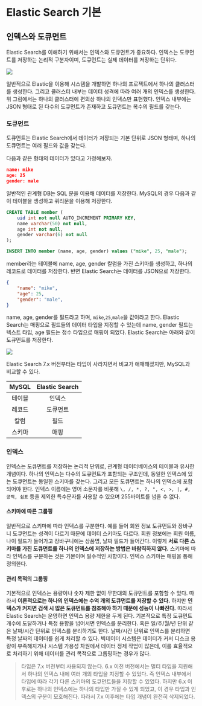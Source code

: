 # Elastic Search 기본
## 인덱스와 도큐먼트
Elastic Search를 이해하기 위해서는 인덱스와 도큐먼트가 중요하다. 인덱스는 도큐먼트를 저장하는 논리적 구분자이며, 도큐먼트는 실제 데이터를 저장하는 단위다.

![](https://velog.velcdn.com/images/chocochip/post/3a4d36c3-dd3e-40d4-bf0b-477f5d7855dc/image.png)

일반적으로 Elastic을 이용해 시스템을 개발하면 하나의 프로젝트에서 하나의 클러스터를 생성한다. 그리고 클러스터 내부는 데이터 성격에 따라 여러 개의 인덱스를 생성한다. 위 그림에서는 하나의 클러스터에 편의상 하나의 인덱스만 표현했다. 인덱스 내부에는 JSON 형태로 된 다수의 도큐먼트가 존재하고 도큐먼트는 복수의 필드를 갖는다.

### 도큐먼트
도큐먼트는 Elastic Search에서 데이터가 저장되는 기본 단위로 JSON 형태며, 하나의 도큐먼트는 여러 필드와 값을 갖는다.

다음과 같은 형태의 데이터가 있다고 가정해보자.

```json
name: mike
age: 25
gender: male
```

일반적인 관계형 DB는 SQL 문을 이용해 데이터를 저장한다. MySQL의 경우 다음과 같이 테이블을 생성하고 쿼리문을 이용해 저장한다.
```sql
CREATE TABLE member (
	uid int not null AUTO_INCREMENT PRIMARY KEY,
    name varchar(50) not null,
    age int not null,
    gender varchar(6) not null
);

INSERT INTO member (name, age, gender) values ("mike", 25, "male");
```

member라는 테이블에 name, age, gender 칼럼을 가진 스키마를 생성하고, 하나의 레코드로 데이터를 저장한다. 반면 Elastic Search는 데이터를 JSON으로 저장한다.

```json
{
	"name": "mike",
	"age": 25,
	"gender": "male",
}
```
name, age, gender를 필드라고 하며, `mike`,`25`,`male`을 값이라고 한다. Elastic Search는 매핑으로 필드들의 데이터 타입을 지정할 수 있는데 name, gender 필드는 텍스트 타입, age 필드는 정수 타입으로 매핑이 되었다. Elastic Search는 아래와 같이 도큐먼트를 저장한다.

![](https://velog.velcdn.com/images/chocochip/post/8224a35c-3a60-4f0b-a66e-8e5a07de60ec/image.png)

Elastic Search 7.x 버전부터는 타입이 사라지면서 비교가 애매해졌지만, MySQL과 비교할 수 있다.

|MySQL|Elastic Search|
|:---:|:---:|
|테이블|인덱스|
|레코드|도큐먼트|
|칼럼|필드|
|스키마|매핑|

### 인덱스
인덱스는 도큐먼트를 저장하는 논리적 단위로, 관계형 데이터베이스의 테이블과 유사한 개념이다. 하나의 인덱스는 다수의 도큐먼트가 포함되는 구조인데, 동일한 인덱스에 있는 도큐먼트는 동일한 스키마를 갖는다. 그리고 모든 도큐먼트는 하나의 인덱스에 포함되어야 한다. 인덱스 이름에는 영어 소문자를 비롯해 `\, /, *, ?, ", <, >, |, #, 공백, 쉼표` 등을 제외한 특수문자를 사용할 수 있으며 255바이트를 넘을 수 없다.

#### 스키마에 따른 그룹핑
일반적으로 스키마에 따라 인덱스를 구분한다. 예를 들어 회원 정보 도큐먼트와 장바구니 도큐먼트는 성격이 다르기 때문에 데이터 스키마도 다르다. 회원 정보에는 회원 이름, 나이 필드가 들어가고 장바구니에는 상품명, 날짜 필드가 들어간다. 이렇게 **서로 다른 스키마를 가진 도큐먼트를 하나의 인덱스에 저장하는 방법은 바람직하지 않다.** 스키마에 따라 인덱스를 구분하는 것은 기본이며 필수적인 사항이다. 인덱스 스키마는 매핑을 통해 정의한다.

#### 관리 목적의 그룹핑
기본적으로 인덱스는 용량이나 숫자 제한 없이 무한대의 도큐먼트를 포함할 수 있다. 따라서 **이론적으로는 하나의 인덱스에는 수억 개의 도큐먼트를 저장할 수 있다.** 하지만 **인덱스가 커지면 검색 시 많은 도큐먼트를 참조해야 하기 때문에 성능이 나빠진다.** 따라서 Elastic Search는 운영하면 인덱스 용량 제한을 두게 된다. 기본적으로 특정 도큐먼트 개수에 도달하거나 특정 용향을 넘어서면 인덱스를 분리한다. 혹은 일/주/월/년 단위 같은 날짜/시간 단위로 인덱스를 분리하기도 한다. 날짜/시간 단위로 인덱스를 분리하면 특정 날짜의 데이터를 쉽게 처리할 수 있다. 빅데이터 시스템은 데이터가 커서 디스크 용량이 부족해지거나 시스템 가용성 차원에서 데이터 정제 작업이 많은데, 이를 효율적으로 처리하기 위해 데이터를 관리 목적으로 그룹핑하는 경우가 많다.

> 타입은 7.x 버전부터 사용되지 않는다. 6.x 이전 버전에서는 멀티 타입을 지원해서 하나의 인덱스 내에 여러 개의 타입을 지정할 수 있었다. 즉 인덱스 내부에서 타입에 따라 각기 다른 스키마의 도큐먼트들을 저장할 수 있었다. 하지만 6.x 이후로는 하나의 인덱스에는 하나의 타입만 가질 수 있게 되었고, 이 경우 타입과 인덱스의 구분이 모호해진다. 따라서 7.x 이후에는 타입 개념이 완전히 삭제되었다.


